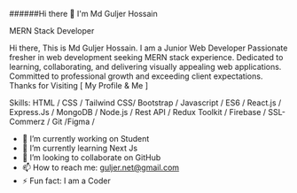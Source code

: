 ######Hi there 👋 I'm Md Guljer Hossain

MERN Stack Developer

Hi there, This is Md Guljer Hossain. I am a Junior Web Developer Passionate fresher in web development seeking MERN stack experience. Dedicated to learning, collaborating, and delivering visually appealing web applications. Committed to professional growth and exceeding client expectations.
Thanks for Visiting [ My Profile & Me ]

Skills: HTML / CSS / Tailwind CSS/ Bootstrap / Javascript / ES6 / React.js / Express.Js / MongoDB / Node.js / Rest API / Redux Toolkit / Firebase / SSL-Commerz / Git /Figma /   

- 🔭 I’m currently working on Student
- 🌱 I’m currently learning Next Js
- 👯 I’m looking to collaborate on GitHub
- 📫 How to reach me: guljer.net@gmail.com
- ⚡ Fun fact: I am a Coder
